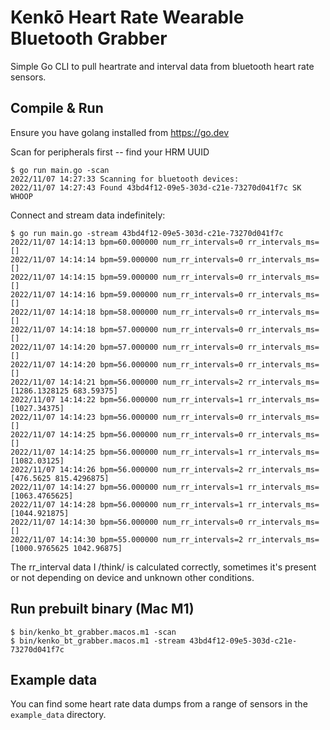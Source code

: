 # Kenkō Heart Rate Wearable Bluetooth Grabber

Simple Go CLI to pull heartrate and interval data from bluetooth heart rate sensors.


## Compile & Run

Ensure you have golang installed from https://go.dev

Scan for peripherals first -- find your HRM UUID

    $ go run main.go -scan
    2022/11/07 14:27:33 Scanning for bluetooth devices:
    2022/11/07 14:27:43 Found 43bd4f12-09e5-303d-c21e-73270d041f7c SK WHOOP


Connect and stream data indefinitely:

    $ go run main.go -stream 43bd4f12-09e5-303d-c21e-73270d041f7c 
    2022/11/07 14:14:13 bpm=60.000000 num_rr_intervals=0 rr_intervals_ms=[]
    2022/11/07 14:14:14 bpm=59.000000 num_rr_intervals=0 rr_intervals_ms=[]
    2022/11/07 14:14:15 bpm=59.000000 num_rr_intervals=0 rr_intervals_ms=[]
    2022/11/07 14:14:16 bpm=59.000000 num_rr_intervals=0 rr_intervals_ms=[]
    2022/11/07 14:14:18 bpm=58.000000 num_rr_intervals=0 rr_intervals_ms=[]
    2022/11/07 14:14:18 bpm=57.000000 num_rr_intervals=0 rr_intervals_ms=[]
    2022/11/07 14:14:20 bpm=57.000000 num_rr_intervals=0 rr_intervals_ms=[]
    2022/11/07 14:14:20 bpm=56.000000 num_rr_intervals=0 rr_intervals_ms=[]
    2022/11/07 14:14:21 bpm=56.000000 num_rr_intervals=2 rr_intervals_ms=[1286.1328125 683.59375]
    2022/11/07 14:14:22 bpm=56.000000 num_rr_intervals=1 rr_intervals_ms=[1027.34375]
    2022/11/07 14:14:23 bpm=56.000000 num_rr_intervals=0 rr_intervals_ms=[]
    2022/11/07 14:14:25 bpm=56.000000 num_rr_intervals=0 rr_intervals_ms=[]
    2022/11/07 14:14:25 bpm=56.000000 num_rr_intervals=1 rr_intervals_ms=[1082.03125]
    2022/11/07 14:14:26 bpm=56.000000 num_rr_intervals=2 rr_intervals_ms=[476.5625 815.4296875]
    2022/11/07 14:14:27 bpm=56.000000 num_rr_intervals=1 rr_intervals_ms=[1063.4765625]
    2022/11/07 14:14:28 bpm=56.000000 num_rr_intervals=1 rr_intervals_ms=[1044.921875]
    2022/11/07 14:14:30 bpm=56.000000 num_rr_intervals=0 rr_intervals_ms=[]
    2022/11/07 14:14:30 bpm=55.000000 num_rr_intervals=2 rr_intervals_ms=[1000.9765625 1042.96875]


The rr_interval data I /think/ is calculated correctly, sometimes it's present or not depending on device and unknown other conditions.


## Run prebuilt binary (Mac M1)

    $ bin/kenko_bt_grabber.macos.m1 -scan
    $ bin/kenko_bt_grabber.macos.m1 -stream 43bd4f12-09e5-303d-c21e-73270d041f7c 


## Example data

You can find some heart rate data dumps from a range of sensors in the `example_data` directory.
